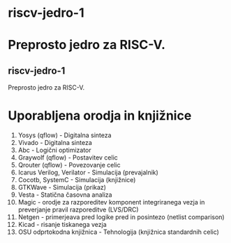 # riscv-jedro-1
Preprosto jedro za RISC-V.
=======
## riscv-jedro-1
Preprosto jedro za RISC-V.


# Uporabljena orodja in knjižnice
1. Yosys (qflow) - Digitalna sinteza 
2. Vivado - Digitalna sinteza
3. Abc - Logični optimizator 
4. Graywolf (qflow) - Postavitev celic 
5. Qrouter (qflow) - Povezovanje celic 
6. Icarus Verilog, Verilator - Simulacija (prevajalnik) 
7. Cocotb, SystemC - Simulacija (knjižnice)   
8. GTKWave - Simulacija (prikaz)      
9. Vesta - Statična časovna analiza 
10. Magic - orodje za razporeditev komponent integriranega vezja in preverjanje pravil razporeditve (LVS/DRC)
11. Netgen - primerjeava pred logike pred in posintezo (netlist comparison)
12. Kicad - risanje tiskanega vezja 
13. OSU odprtokodna knjižnica - Tehnologija (knjižnica standardnih celic)





